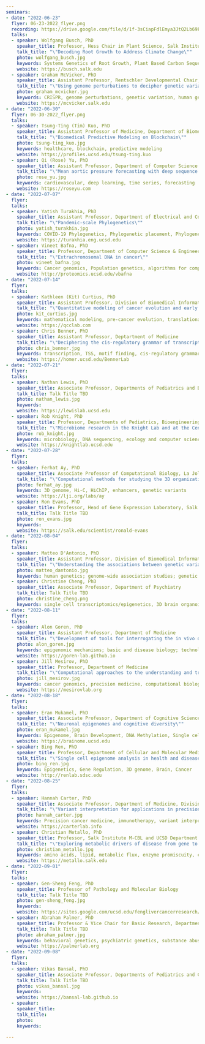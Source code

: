 ```yaml
---
seminars:
- date: "2022-06-23"
  flyer: 06-23-2022_flyer.png
  recording: https://drive.google.com/file/d/1f-3sCiapFdlEmya3JtQ2Lb69FiXcuwK3/view?usp=sharing
  talks:
  - speaker: Wolfgang Busch, PhD
    speaker_title: Professor, Hess Chair in Plant Science, Salk Institute
    talk_title: "\"Decoding Root Growth to Address Climate Change\""
    photo: wolfgang_busch.jpg
    keywords: Systems Genetics of Root Growth, Plant Based Carbon Sequestration
    website: https://busch.salk.edu
  - speaker: Graham McVicker, PhD
    speaker_title: Assistant Professor, Rentschler Developmental Chair, Salk Institute
    talk_title: "\"Using genome perturbations to decipher genetic variants with associated with immune traits\""
    photo: graham_mcvicker.jpg
    keywords: CRISPR, genome perturbations, genetic variation, human genetics, bioinformatics
    website: https://mcvicker.salk.edu
- date: "2022-06-30"
  flyer: 06-30-2022_flyer.png
  talks:
  - speaker: Tsung-Ting (Tim) Kuo, PhD
    speaker_title: Assistant Professor of Medicine, Department of Biomedical Informatics
    talk_title: "\"Biomedical Predictive Modeling on Blockchain\""
    photo: tsung-ting_kuo.jpg
    keywords: healthcare, blockchain, predictive modeling
    website: https://profiles.ucsd.edu/tsung-ting.kuo
  - speaker: Qi (Rose) Yu, PhD
    speaker_title: Assistant Professor, Department of Computer Science and Engineering
    talk_title: "\"Mean aortic pressure forecasting with deep sequence models\""
    photo: rose_yu.jpg
    keywords: cardiovascular, deep learning, time series, forecasting
    website: https://roseyu.com
- date: "2022-07-07"
  flyer:
  talks:
  - speaker: Yatish Turakhia, PhD
    speaker_title: Assistant Professor, Department of Electrical and Computer Engineering
    talk_title: "\"Pandemic-scale Phylogenetics\""
    photo: yatish_turakhia.jpg
    keywords: COVID-19 Phylogenetics, Phylogenetic placement, Phylogenetic tree optimization, SARS-CoV-2 recombination
    website: https://turakhia.eng.ucsd.edu
  - speaker: Vineet Bafna, PhD
    speaker_title: Professor, Department of Computer Science & Engineering.
    talk_title: "\"Extrachromosomal DNA in cancer\""
    photo: vineet_bafna.jpg
    keywords: Cancer genomics, Population genetics, algorithms for computational biology
    website: http://proteomics.ucsd.edu/vbafna
- date: "2022-07-14"
  flyer:
  talks:
  - speaker: Kathleen (Kit) Curtius, PhD
    speaker_title: Assistant Professor, Division of Biomedical Informatics, Department of Medicine
    talk_title: "\"Quantitative modeling of cancer evolution and early detection\""
    photo: kit_curtius.jpg
    keywords: mathematical modeling, pre-cancer evolution, translational bioinformatics
    website: https://qcclab.com
  - speaker: Chris Benner, PhD
    speaker_title: Assistant Professor, Deptartment of Medicine
    talk_title: "\"Deciphering the cis-regulatory grammar of transcription initiation\""
    photo: chris_benner.jpg
    keywords: transcription, TSS, motif finding, cis-regulatory grammar, transcription factors
    website: https://homer.ucsd.edu/BennerLab
- date: "2022-07-21"
  flyer:
  talks:
  - speaker: Nathan Lewis, PhD
    speaker_title: Associate Professor, Departments of Pediatrics and Bioengineering
    talk_title: Talk Title TBD
    photo: nathan_lewis.jpg
    keywords:
    website: https://lewislab.ucsd.edu
  - speaker: Rob Knight, PhD
    speaker_title: Professor, Departments of Pediatrics, Bioengineering, and Computer Science and Engineering
    talk_title: "\"Microbiome research in the Knight Lab and at the Center for Microbiome Innovation\""
    photo: rob_knight.jpg
    keywords: microbiology, DNA sequencing, ecology and computer science
    website: https://knightlab.ucsd.edu
- date: "2022-07-28"
  flyer:
  talks:
  - speaker: Ferhat Ay, PhD
    speaker_title: Associate Professor of Computational Biology, La Jolla Institute for Immunology (LJI)
    talk_title: "\"Computational methods for studying the 3D organization of the human genome\""
    photo: ferhat_ay.jpg
    keywords: 3D genome, Hi-C, HiChIP, enhancers, genetic variants
    website: https://lji.org/labs/ay
  - speaker: Ron Evans, PhD
    speaker_title: Professor, Head of Gene Expression Laboratory, Salk Institute
    talk_title: Talk Title TBD
    photo: ron_evans.jpg
    keywords:
    website: https://salk.edu/scientist/ronald-evans
- date: "2022-08-04"
  flyer:
  talks:
  - speaker: Matteo D'Antonio, PhD
    speaker_title: Assistant Professor, Division of Biomedical Informatics, Department of Medicine
    talk_title: "\"Understanding the associations between genetic variation and complex traits in diverse and admixed individuals\""
    photo: matteo_dantonio.jpg
    keywords: human genetics; genome-wide association studies; genetic variation
  - speaker: Christine Cheng, PhD
    speaker_title: Associate Professor, Department of Psychiatry
    talk_title: Talk Title TBD
    photo: christine_cheng.png
    keywords: single cell transcriptomics/epigenetics, 3D brain organoid, Alzheimer’s disease, opioid addiction, HIV
- date: "2022-08-11"
  flyer:
  talks:
  - speaker: Alon Goren, PhD
    speaker_title: Assistant Professor, Department of Medicine
    talk_title: "\"Development of tools for interrogating the in vivo dynamic interactions of biomolecules\""
    photo: alon_goren.jpg
    keywords: epigenomic mechanisms; basic and disease biology; technological innovations and computational analyses
    website: https://goren-lab.github.io
  - speaker: Jill Mesirov, PhD
    speaker_title: Professor, Department of Medicine
    talk_title: "\"Computational approaches to the understanding and treatment of cancer\""
    photo: jill_mesirov.jpg
    keywords: cancer genomics, precision medicine, computational biology, software tools
    website: https://mesirovlab.org
- date: "2022-08-18"
  flyer:
  talks:
  - speaker: Eran Mukamel, PhD
    speaker_title: Associate Professor, Department of Cognitive Science
    talk_title: "\"Neuronal epigenomes and cognitive diversity\""
    photo: eran_mukamel.jpg
    keywords: Epigenome, Brain Development, DNA Methylation, Single cells
    website: https://brainome.ucsd.edu
  - speaker: Bing Ren, PhD
    speaker_title: Professor, Department of Cellular and Molecular Medicine
    talk_title: "\"Single cell epigenome analysis in health and disease\""
    photo: bing_ren.jpg
    keywords: Epigenetics, Gene Regulation, 3D genome, Brain, Cancer
    website: http://renlab.sdsc.edu
- date: "2022-08-25"
  flyer:
  talks:
  - speaker: Hannah Carter, PhD
    speaker_title: Associate Professor, Department of Medicine, Division of Medical Genetics
    talk_title: "\"Variant interpretation for applications in precision cancer medicine\""
    photo: hannah_carter.jpg
    keywords: Precision cancer medicine, immunotherapy, variant interpretation, gene regulatory networks, machine learning
    website: https://carterlab.info
  - speaker: Christian Metallo, PhD
    speaker_title: Professor, Salk Institute M-CBL and UCSD Department of Bioengineering (Adjunct)
    talk_title: "\"Exploring metabolic drivers of disease from gene to flux\""
    photo: christian_metallo.jpg
    keywords: amino acids, lipid, metabolic flux, enzyme promiscuity, cancer, neuropathy
    website: https://metallo.salk.edu
- date: "2022-09-01"
  flyer:
  talks:
  - speaker: Gen-Sheng Feng, PhD
    speaker_title: Professor of Pathology and Molecular Biology
    talk_title: Talk Title TBD
    photo: gen-sheng_feng.jpg
    keywords:
    website: https://sites.google.com/ucsd.edu/fenglivercancerresearch/home
  - speaker: Abraham Palmer, PhD
    speaker_title: Professor & Vice Chair for Basic Research, Department of Psychiatry
    talk_title: Talk Title TBD
    photo: abraham_palmer.jpg
    keywords: behavioral genetics, psychiatric genetics, substance abuse, impulsivity, human genetics, rat genetics, mouse genetics
    website: https://palmerlab.org
- date: "2022-09-08"
  flyer:
  talks:
  - speaker: Vikas Bansal, PhD
    speaker_title: Associate Professor, Departments of Pediatrics and Computer Science and Engineering
    talk_title: Talk Title TBD
    photo: vikas_bansal.jpg
    keywords:
    website: https://bansal-lab.github.io
  - speaker: 
    speaker_title: 
    talk_title: 
    photo: 
    keywords:
    
---
```

